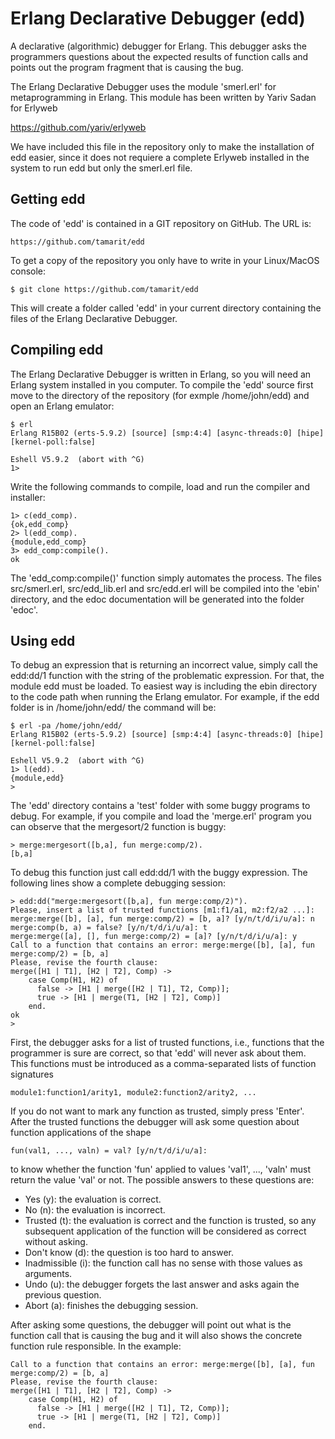 Erlang Declarative Debugger (edd)
=================================

A declarative (algorithmic) debugger for Erlang. This debugger asks the 
programmers questions about the expected results of function calls and points 
out the program fragment that is causing the bug. 

The Erlang Declarative Debugger uses the module 'smerl.erl' for metaprogramming 
in Erlang. This module has been written by Yariv Sadan for Erlyweb 

  https://github.com/yariv/erlyweb
  
We have included this file in the repository only to make the installation of
edd easier, since it does not requiere a complete Erlyweb installed in the 
system to run edd but only the smerl.erl file.

Getting edd
----------------
The code of 'edd' is contained in a GIT repository on GitHub. The URL is:

    https://github.com/tamarit/edd

To get a copy of the repository you only have to write in your Linux/MacOS 
console:

    $ git clone https://github.com/tamarit/edd

This will create a folder called 'edd' in your current directory containing the
files of the Erlang Declarative Debugger.


Compiling edd
-------------

The Erlang Declarative Debugger is written in Erlang, so you will need an Erlang
system installed in you computer. To compile the 'edd' source first move to the
directory of the repository (for exmple /home/john/edd) and open an Erlang 
emulator:

    $ erl
    Erlang R15B02 (erts-5.9.2) [source] [smp:4:4] [async-threads:0] [hipe] [kernel-poll:false]
   
    Eshell V5.9.2  (abort with ^G)
    1> 

Write the following commands to compile, load and run the compiler and 
installer: 

    1> c(edd_comp).
    {ok,edd_comp}
    2> l(edd_comp).
    {module,edd_comp}
    3> edd_comp:compile().
    ok

The 'edd_comp:compile()' function simply automates the process. The files 
src/smerl.erl, src/edd_lib.erl and src/edd.erl will be compiled into the 'ebin' 
directory, and the edoc documentation will be generated into the folder 'edoc'.


Using edd
---------

To debug an expression that is returning an incorrect value, simply call the
edd:dd/1 function with the string of the problematic expression. For that, the
module edd must be loaded. To easiest way is including the ebin directory to the
code path when running the Erlang emulator. For example, if the edd folder is in
/home/john/edd/ the command will be:

    $ erl -pa /home/john/edd/
    Erlang R15B02 (erts-5.9.2) [source] [smp:4:4] [async-threads:0] [hipe] [kernel-poll:false]
    
    Eshell V5.9.2  (abort with ^G)
    1> l(edd).
    {module,edd}
    >
 
The 'edd' directory contains a 'test' folder with some buggy programs to debug.
For example, if you compile and load the 'merge.erl' program you can observe 
that the mergesort/2 function is buggy:

    > merge:mergesort([b,a], fun merge:comp/2).
    [b,a]

To debug this function just call edd:dd/1 with the buggy expression. The 
following lines show a complete debugging session:

    > edd:dd("merge:mergesort([b,a], fun merge:comp/2)").
    Please, insert a list of trusted functions [m1:f1/a1, m2:f2/a2 ...]: 
    merge:merge([b], [a], fun merge:comp/2) = [b, a]? [y/n/t/d/i/u/a]: n
    merge:comp(b, a) = false? [y/n/t/d/i/u/a]: t
    merge:merge([a], [], fun merge:comp/2) = [a]? [y/n/t/d/i/u/a]: y
    Call to a function that contains an error: merge:merge([b], [a], fun merge:comp/2) = [b, a]
    Please, revise the fourth clause:
    merge([H1 | T1], [H2 | T2], Comp) ->
        case Comp(H1, H2) of
          false -> [H1 | merge([H2 | T1], T2, Comp)];
          true -> [H1 | merge(T1, [H2 | T2], Comp)]
        end.
    ok
    > 
 
First, the debugger asks for a list of trusted functions, i.e., functions that 
the programmer is sure are correct, so that 'edd' will never ask about them. 
This functions must be introduced as a comma-separated lists of function 
signatures 
  
    module1:function1/arity1, module2:function2/arity2, ...
  
If you do not want to mark any function as trusted, simply press 'Enter'. 
After the trusted functions the debugger will ask some question about function 
applications of the shape

    fun(val1, ..., valn) = val? [y/n/t/d/i/u/a]: 
  
to know whether the function 'fun' applied to values 'val1', ..., 'valn' must 
return the value 'val' or not. The possible answers to these questions are:
 * Yes (y): the evaluation is correct.
 * No (n): the evaluation is incorrect.
 * Trusted (t): the evaluation is correct and the function is trusted, so any 
                subsequent application of the function will be considered as
                correct without asking.
 * Don't know (d): the question is too hard to answer.
 * Inadmissible (i): the function call has no sense with those values as
                     arguments.
 * Undo (u): the debugger forgets the last answer and asks again the previous
             question.
 * Abort (a): finishes the debugging session.                

After asking some questions, the debugger will point out what is the function 
call that is causing the bug and it will also shows the concrete function rule
responsible. In the example:

    Call to a function that contains an error: merge:merge([b], [a], fun merge:comp/2) = [b, a]
    Please, revise the fourth clause:
    merge([H1 | T1], [H2 | T2], Comp) ->
        case Comp(H1, H2) of
          false -> [H1 | merge([H2 | T1], T2, Comp)];
          true -> [H1 | merge(T1, [H2 | T2], Comp)]
        end.


